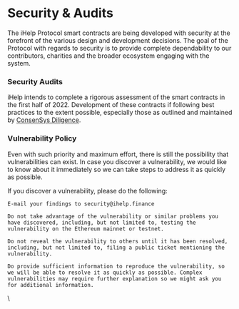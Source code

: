 # Security & Audits

The iHelp Protocol smart contracts are being developed with security at the forefront of the various design and development decisions. The goal of the Protocol with regards to security is to provide complete dependability to our contributors, charities and the broader ecosystem engaging with the system.

### Security Audits

iHelp intends to complete a rigorous assessment of the smart contracts in the first half of 2022. Development of these contracts if following best practices to the extent possible, especially those as outlined and maintained by [ConsenSys Diligence](https://consensys.github.io/smart-contract-best-practices/).

### Vulnerability Policy

Even with such priority and maximum effort, there is still the possibility that vulnerabilities can exist. In case you discover a vulnerability, we would like to know about it immediately so we can take steps to address it as quickly as possible.

If you discover a vulnerability, please do the following:

```
E-mail your findings to security@ihelp.finance 

Do not take advantage of the vulnerability or similar problems you have discovered, including, but not limited to, testing the vulnerability on the Ethereum mainnet or testnet. 

Do not reveal the vulnerability to others until it has been resolved, including, but not limited to, filing a public ticket mentioning the vulnerability. 

Do provide sufficient information to reproduce the vulnerability, so we will be able to resolve it as quickly as possible. Complex vulnerabilities may require further explanation so we might ask you for additional information. 
```

\
